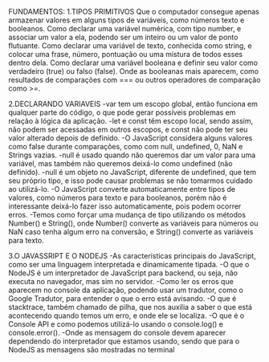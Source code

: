 FUNDAMENTOS:
1.TIPOS PRIMITIVOS
Que o computador consegue apenas armazenar valores em alguns tipos de variáveis, como números texto e booleanos.
Como declarar uma variável numérica, com tipo number, e associar um valor a ela, podendo ser um inteiro ou um valor de ponto flutuante.
Como declarar uma variável de texto, conhecida como string, e colocar uma frase, número, pontuação ou uma mistura de todos esses dentro dela.
Como declarar uma variável booleana e definir seu valor como verdadeiro (true) ou falso (false).
Onde as booleanas mais aparecem, como resultados de comparações com === ou outros operadores de comparação como >=.

2.DECLARANDO VARIAVEIS
-var tem um escopo global, então funciona em qualquer parte do código, o que pode gerar possíveis problemas em relação à lógica da aplicação.
-let e const têm escopo local, sendo assim, não podem ser acessadas em outros escopos, e const não pode ter seu valor alterado depois de definido.
-O JavaScript considera alguns valores como false durante comparações, como com null, undefined, 0, NaN e Strings vazias.
-null é usado quando não queremos dar um valor para uma variável, mas também não queremos deixá-lo como undefined (não definido).
-null é um objeto no JavaScript, diferente de undefined, que tem seu próprio tipo, e isso pode causar problemas se não tomarmos cuidado ao utilizá-lo.
-O JavaScript converte automaticamente entre tipos de valores, como números para texto e para booleanos, porém não é interessante deixá-lo fazer isso automaticamente, pois podem ocorrer erros.
-Temos como forçar uma mudança de tipo utilizando os métodos Number() e String(), onde Number() converte as variáveis para números ou NaN caso tenha algum erro na conversão, e String() converte as variáveis para texto.

3.O JAVASSRIPT E O NODEJS
-As características principais do JavaScript, como ser uma linguagem interpretada e dinamicamente tipada.
-O que o NodeJS é um interpretador de JavaScript para backend, ou seja, não executa no navegador, mas sim no servidor.
-Como ler os erros que aparecem no console da aplicação, podendo usar um tradutor, como o Google Tradutor, para entender o que o erro está avisando.
-O que é stacktrace, também chamado de pilha, que nos auxilia a saber o que está acontecendo quando temos um erro, e onde ele se localiza.
-O que é o Console API e como podemos utilizá-lo usando o console.log() e console.error().
-Onde as mensagem do console devem aparecer dependendo do interpretador que estamos usando, sendo que para o NodeJS as mensagens são mostradas no terminal